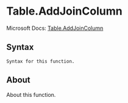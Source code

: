 ---
---

# Table.AddJoinColumn

Microsoft Docs: [Table.AddJoinColumn](https://docs.microsoft.com/en-us/powerquery-m/table-addjoincolumn)

## Syntax

```powerquery-m
Syntax for this function.
```

## About

About this function.

